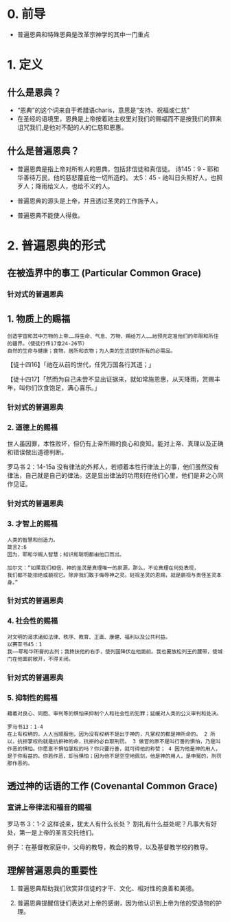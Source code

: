 # 0. 前导
- 普遍恩典和特殊恩典是改革宗神学的其中一门重点
# 1. 定义
## 什么是恩典？
- “恩典”的这个词来自于希腊语charis，意思是“支持、祝福或仁慈”
- 在圣经的语境里，恩典是上帝按着祂主权里对我们的赐福而不是按我们的罪来诅咒我们,是他对不配的人的仁慈和恩惠。

## 什么是普遍恩典？ 
- 普遍恩典是指上帝对所有人的恩典，包括非信徒和真信徒。
诗145：9 - 耶和华善待万民，他的慈悲覆庇他一切所造的。
太5：45 - 祂叫日头照好人，也照歹人；降雨给义人，也给不义的人。

- 普遍恩典的源头是上帝，并且透过圣灵的工作施予人。
- 普遍恩典不能使人得救。

# 2. 普遍恩典的形式
## 在被造界中的事工 (Particular Common Grace)
### 针对式的普遍恩典
## 1. 物质上的赐福
    创造宇宙和其中万物的上帝……将生命、气息、万物，赐给万人……祂预先定准他们的年限和所住的疆界。（使徒行传17章24-26节）
    自然的生命与健康；食物，居所和衣物；为人类的生活提供所有的必需品。
【徒十四16】「祂在从前的世代，任凭万国各行其道；」

【徒十四17】「然而为自己未尝不显出证据来，就如常施恩惠，从天降雨，赏赐丰年，叫你们饮食饱足，满心喜乐。」
### 针对式的普遍恩典
### 2. 道德上的赐福
世人虽因罪，本性败坏，但仍有上帝所赐的良心和良知。能对上帝、真理以及正确和错误做出道德判断。

罗马书 2：14-15a
没有律法的外邦人，若顺着本性行律法上的事，他们虽然没有律法，自己就是自己的律法。这是显出律法的功用刻在他们心里，他们是非之心同作见证。
### 针对式的普遍恩典
### 3. 才智上的赐福
    人类的智慧和创造力。
    箴言2:6
    因为，耶和华赐人智慧；知识和聪明都由他口而出。

    加尔文：“如果我们相信，神的圣灵是真理唯一的泉源，那么，不论真理在何处表现，
    我们都不能拒绝或藐视它。除非我们敢于侮辱神之灵。轻视圣灵的恩赐，就是藐视与责怪圣灵本身。”
### 针对式的普遍恩典
### 4. 社会性的赐福
    对文明的渴求诸如法律、秩序、教育、正直、康健、福利以及公共利益。
    以赛亚书45：1 
    我——耶和华所膏的古列；我搀扶他的右手，使列国降伏在他面前。我也要放松列王的腰带，使城门在他面前敞开，不得关闭。
### 针对式的普遍恩典
### 5. 抑制性的赐福
    藉着对良心、同胞、审判等的惧怕来抑制个人和社会性的犯罪；延缓对人类的公义审判和处决。
    
    罗马书13：1-4
    在上有权柄的，人人当顺服他，因为没有权柄不是出于神的，凡掌权的都是神所命的。 2 所以，抗拒掌权的就是抗拒神的命，抗拒的必自取刑罚。 3 做官的原不是叫行善的惧怕，乃是叫作恶的惧怕。你愿意不惧怕掌权的吗？你只要行善，就可得他的称赞； 4 因为他是神的用人，是于你有益的。你若作恶，却当惧怕；因为他不是空空地佩剑，他是神的用人，是申冤的，刑罚那作恶的。 
    

## 透过神的话语的工作 (Covenantal Common Grace)

### 宣讲上帝律法和福音的赐福
罗马书 3：1-2
这样说来，犹太人有什么长处？
割礼有什么益处呢？凡事大有好
处，第一是上帝的圣言交托他们。

例子：在基督教家庭中，父母的教导，教会的教导，以及基督教学校的教导。

## 理解普遍恩典的重要性
1. 普遍恩典帮助我们欣赏非信徒的才干、文化、相对性的良善和美德。

2. 普遍恩典提醒信徒们表达对上帝的感谢，因为他认识到上帝为他的受造物的护理。
